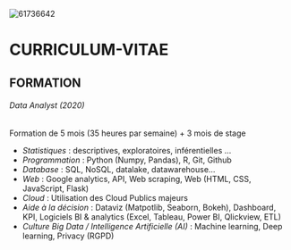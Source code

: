 ![61736642](https://user-images.githubusercontent.com/61736642/82724113-0fc83400-9cd4-11ea-880e-f6d8c709e2fe.jpg)

# CURRICULUM-VITAE


## FORMATION

###### Data Analyst (2020)
Formation de 5 mois (35 heures par semaine) + 3 mois de stage
- _Statistiques_ : descriptives, exploratoires, inférentielles …
- _Programmation_ : Python (Numpy, Pandas), R, Git, Github
- _Database_ : SQL, NoSQL, datalake, datawarehouse…
- _Web_ : Google analytics, API, Web scraping, Web (HTML, CSS, JavaScript, Flask)
- _Cloud_ : Utilisation des Cloud Publics majeurs
- _Aide à la décision_ : Dataviz (Matpotlib, Seaborn, Bokeh), Dashboard, KPI, Logiciels BI & analytics (Excel, Tableau, Power BI, Qlickview, ETL)
- _Culture Big Data / Intelligence Artificielle (AI)_ : Machine learning, Deep learning, Privacy (RGPD)
